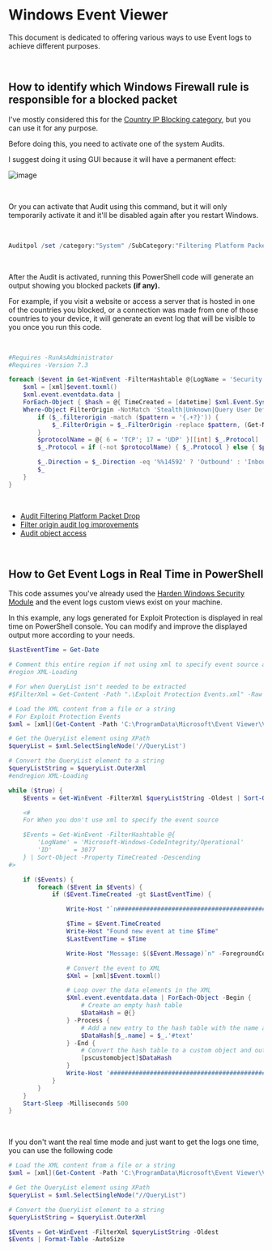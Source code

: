 # Windows Event Viewer

This document is dedicated to offering various ways to use Event logs to achieve different purposes.

<br>

## How to identify which Windows Firewall rule is responsible for a blocked packet

I've mostly considered this for the [Country IP Blocking category](https://github.com/HotCakeX/Harden-Windows-Security#country-ip-blocking), but you can use it for any purpose.

Before doing this, you need to activate one of the system Audits.

I suggest doing it using GUI because it will have a permanent effect:

![image](https://user-images.githubusercontent.com/118815227/213814954-8ce40aac-bfb0-4973-8677-c77ac232dfb9.png)

<br>

Or you can activate that Audit using this command, but it will only temporarily activate it and it'll be disabled again after you restart Windows.

<br>

```powershell
Auditpol /set /category:"System" /SubCategory:"Filtering Platform Packet Drop" /success:enable /failure:enable
```

<br>

After the Audit is activated, running this PowerShell code will generate an output showing you blocked packets **(if any).**

For example, if you visit a website or access a server that is hosted in one of the countries you blocked, or a connection was made from one of those countries to your device, it will generate an event log that will be visible to you once you run this code.

<br>

```powershell
#Requires -RunAsAdministrator
#Requires -Version 7.3

foreach ($event in Get-WinEvent -FilterHashtable @{LogName = 'Security'; ID = 5152 }) {
    $xml = [xml]$event.toxml()
    $xml.event.eventdata.data |
    ForEach-Object { $hash = @{ TimeCreated = [datetime] $xml.Event.System.TimeCreated.SystemTime } } { $hash[$_.name] = $_.'#text' } { [pscustomobject]$hash } |
    Where-Object FilterOrigin -NotMatch 'Stealth|Unknown|Query User Default|WSH Default' | ForEach-Object {
        if ($_.filterorigin -match ($pattern = '{.+?}')) {
            $_.FilterOrigin = $_.FilterOrigin -replace $pattern, (Get-NetFirewallRule -Name $Matches[0]).DisplayName
        }
        $protocolName = @{ 6 = 'TCP'; 17 = 'UDP' }[[int] $_.Protocol]
        $_.Protocol = if (-not $protocolName) { $_.Protocol } else { $protocolName }

        $_.Direction = $_.Direction -eq '%%14592' ? 'Outbound' : 'Inbound'
        $_
    }
}
```

<br>

* [Audit Filtering Platform Packet Drop](https://learn.microsoft.com/en-us/windows/security/threat-protection/auditing/audit-filtering-platform-packet-drop)
* [Filter origin audit log improvements](https://learn.microsoft.com/en-us/windows/security/threat-protection/windows-firewall/filter-origin-documentation)
* [Audit object access](https://learn.microsoft.com/en-us/windows/security/threat-protection/auditing/basic-audit-object-access)

<br>

## How to Get Event Logs in Real Time in PowerShell

This code assumes you've already used the [Harden Windows Security Module](https://github.com/HotCakeX/Harden-Windows-Security?tab=readme-ov-file#miscellaneous-configurations) and the event logs custom views exist on your machine.

In this example, any logs generated for Exploit Protection is displayed in real time on PowerShell console. You can modify and improve the displayed output more according to your needs.

```powershell
$LastEventTime = Get-Date

# Comment this entire region if not using xml to specify event source and capture logic
#region XML-Loading

# For when QueryList isn't needed to be extracted
#$FilterXml = Get-Content -Path ".\Exploit Protection Events.xml" -Raw

# Load the XML content from a file or a string
# For Exploit Protection Events
$xml = [xml](Get-Content -Path 'C:\ProgramData\Microsoft\Event Viewer\Views\Hardening Script\Exploit Protection Events.xml')

# Get the QueryList element using XPath
$queryList = $xml.SelectSingleNode('//QueryList')

# Convert the QueryList element to a string
$queryListString = $queryList.OuterXml
#endregion XML-Loading

while ($true) {
    $Events = Get-WinEvent -FilterXml $queryListString -Oldest | Sort-Object -Property TimeCreated -Descending

    <#
    For When you don't use xml to specify the event source

    $Events = Get-WinEvent -FilterHashtable @{
        'LogName' = 'Microsoft-Windows-CodeIntegrity/Operational'
        'ID'      = 3077
    } | Sort-Object -Property TimeCreated -Descending
#>

    if ($Events) {
        foreach ($Event in $Events) {
            if ($Event.TimeCreated -gt $LastEventTime) {

                Write-Host "`n##################################################" -ForegroundColor Yellow

                $Time = $Event.TimeCreated
                Write-Host "Found new event at time $Time"
                $LastEventTime = $Time

                Write-Host "Message: $($Event.Message)`n" -ForegroundColor Cyan

                # Convert the event to XML
                $Xml = [xml]$Event.toxml()

                # Loop over the data elements in the XML
                $Xml.event.eventdata.data | ForEach-Object -Begin {
                    # Create an empty hash table
                    $DataHash = @{}
                } -Process {
                    # Add a new entry to the hash table with the name and text value of the current data element
                    $DataHash[$_.name] = $_.'#text'
                } -End {
                    # Convert the hash table to a custom object and output it
                    [pscustomobject]$DataHash
                }
                Write-Host '##################################################' -ForegroundColor Yellow
            }
        }
    }
    Start-Sleep -Milliseconds 500
}
```

<br>

If you don't want the real time mode and just want to get the logs one time, you can use the following code

```powershell
# Load the XML content from a file or a string
$xml = [xml](Get-Content -Path 'C:\ProgramData\Microsoft\Event Viewer\Views\Hardening Script\Exploit Protection Events.xml')

# Get the QueryList element using XPath
$queryList = $xml.SelectSingleNode("//QueryList")

# Convert the QueryList element to a string
$queryListString = $queryList.OuterXml

$Events = Get-WinEvent -FilterXml $queryListString -Oldest
$Events | Format-Table -AutoSize
```

<br>
